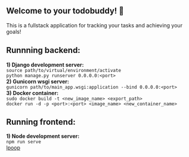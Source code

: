 ## Welcome to your todobuddy! :dart:
This is a fullstack application for tracking your tasks and achieving your goals!
## Runnning backend:
**1) Django development server:**<br />
```source path/to/virtual/environment/activate```<br />
```python manage.py runserver 0.0.0.0:<port>```<br />
**2) Gunicorn wsgi server:**<br />
```gunicorn path/to/main_app.wsgi:application --bind 0.0.0.0:<port>```<br />
**3) Docker container:**<br />
```sudo docker build -t <new_image_name> <export_path>```<br />
```docker run -d -p <port>:<port> <image_name> <new_container_name>```
## Running frontend:
**1) Node development server:**<br />
```npm run serve```<br />
[lpoop]("pkpk")
